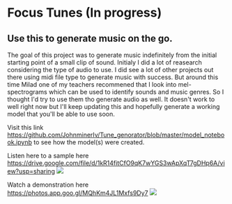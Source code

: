 # Focus Tunes (In progress)

## Use this to generate music on the go.

The goal of this project was to generate music indefinitely from the initial starting
point of a small clip of sound. Initialy I did a lot of reasearch considering the
type of audio to use. I did see a lot of other projects out there using midi file
type to generate music with success. But around this time Milad one of my teachers
recommened that I look into mel-spectrograms which can be used to identify sounds
and music genres. So I thought I'd try to use them tho generate audio as well. It doesn't
work to well right now but I'll keep updating this and hopefully generate a working model
that you'll be able to use soon.

Visit this link https://github.com/JohnminerIv/Tune_genorator/blob/master/model_notebook.ipynb
to see how the model(s) were created.

Listen here to a sample here  https://drive.google.com/file/d/1kR14fitCfO9qK7wYGS3wApXqT7gDHp6A/view?usp=sharing
![](https://drive.google.com/file/d/1kR14fitCfO9qK7wYGS3wApXqT7gDHp6A/view?usp=sharing)

Watch a demonstration here https://photos.app.goo.gl/MQhKm4JL1Mxfs9Dy7
![](https://photos.app.goo.gl/MQhKm4JL1Mxfs9Dy7)
